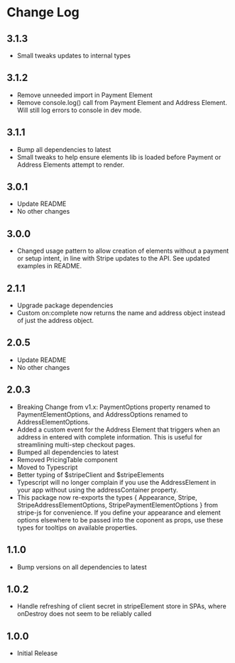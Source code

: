 # Change Log

## 3.1.3

- Small tweaks updates to internal types

## 3.1.2

- Remove unneeded import in Payment Element
- Remove console.log() call from Payment Element and Address Element.  Will still log errors to console in dev mode.

## 3.1.1

- Bump all dependencies to latest
- Small tweaks to help ensure elements lib is loaded before Payment or Address Elements attempt to render.

## 3.0.1

- Update README
- No other changes

## 3.0.0

- Changed usage pattern to allow creation of elements without a payment or setup intent, in line with Stripe updates to the API.  See updated examples in README.

## 2.1.1

- Upgrade package dependencies
- Custom on:complete now returns the name and address object instead of just the address object.

## 2.0.5

- Update README
- No other changes

## 2.0.3

- Breaking Change from v1.x: PaymentOptions property renamed to PaymentElementOptions, and AddressOptions renamed to AddressElementOptions.
- Added a custom event for the Address Element that triggers when an address in entered with complete information.  This is useful for streamlining multi-step checkout pages.
- Bumped all dependencies to latest
- Removed PricingTable component
- Moved to Typescript
- Better typing of $stripeClient and $stripeElements
- Typescript will no longer complain if you use the AddressElement in your app without using the addressContainer property.
- This package now re-exports the types { Appearance, Stripe, StripeAddressElementOptions, StripePaymentElementOptions } from stripe-js for convenience.  If you define your appearance and element options elsewhere to be passed into the coponent as props, use these types for tooltips on available properties.

## 1.1.0

- Bump versions on all dependencies to latest

## 1.0.2

- Handle refreshing of client secret in stripeElement store in SPAs, where onDestroy does not seem to be reliably called

## 1.0.0

- Initial Release